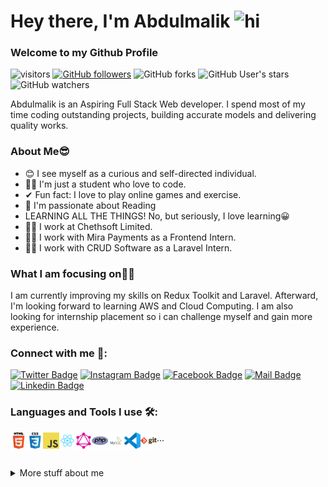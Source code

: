 # Hey there, I'm Abdulmalik <img src="https://user-images.githubusercontent.com/1303154/88677602-1635ba80-d120-11ea-84d8-d263ba5fc3c0.gif" width="28px" alt="hi">
### Welcome to my Github Profile
![visitors](https://visitor-badge.laobi.icu/badge?page_id=devProMaleek.devProMaleek)
[![GitHub followers](https://img.shields.io/github/followers/devProMaleek.svg?style=social&label=Follow)](https://github.com/devProMaleek?tab=followers)
![GitHub forks](https://img.shields.io/github/forks/devProMaleek/devProMaleek?style=social)
![GitHub User's stars](https://img.shields.io/github/stars/devProMaleek?style=social)
![GitHub watchers](https://img.shields.io/github/watchers/devProMaleek/devProMaleek?style=social)


Abdulmalik is an Aspiring Full Stack Web developer. I spend most of my time coding outstanding projects, building accurate models and delivering quality works.

### About Me😎

- 😊 I see myself as a curious and self-directed individual.
- 👨‍🎓 I'm just a student who love to code.
- ✔ Fun fact: I love to play online games and exercise.
- 📖 I'm passionate about Reading
- LEARNING ALL THE THINGS! No, but seriously, I love learning😀
- 👨‍💻 I work at Chethsoft Limited.
- 👨‍💻 I work with Mira Payments as a Frontend Intern.
- 👨‍💻 I work with CRUD Software as a Laravel Intern.

### What I am focusing on👨‍💻
I am currently improving my skills on Redux Toolkit and Laravel. Afterward, I'm looking forward to learning AWS and Cloud Computing. I am also looking for internship placement so i can challenge myself and gain more experience.

### Connect with me 🔗:

[![Twitter Badge](https://img.shields.io/badge/-devpromaleek-1ca0f1?style=flat&labelColor=1ca0f1&logo=twitter&logoColor=white&link=https://twitter.com/devpromaleek)](https://twitter.com/devpromaleek)
[![Instagram Badge](https://img.shields.io/badge/-devpromaleek-e84393?style=flat&labelColor=e84393&logo=instagram&logoColor=white)](https://instagram.com/devpromaleek)
[![Facebook Badge](https://img.shields.io/badge/-Adebayo-0e76a8?style=flat&labelColor=blue&logo=facebook&logoColor=white)](https://facebook.com/adebayo.adeola.99)
[![Mail Badge](https://img.shields.io/badge/-milikiadbay-c0392b?style=flat&labelColor=c0392b&logo=gmail&logoColor=white)](mailto:milikiadbay@gmail.com)
[![Linkedin Badge](https://img.shields.io/badge/-Abdulmalik-0e76a8?style=flat&labelColor=0e76a8&logo=linkedin&logoColor=white)](https://www.linkedin.com/in/abdulmalik-adebayo-3a0608191)

### Languages and Tools I use 🛠️:
<img align="left" alt="HTML5" width="26px" src="https://raw.githubusercontent.com/github/explore/80688e429a7d4ef2fca1e82350fe8e3517d3494d/topics/html/html.png" />
<img align="left" alt="css3" width="26px" src="https://raw.githubusercontent.com/github/explore/80688e429a7d4ef2fca1e82350fe8e3517d3494d/topics/css/css.png" />
<img align="left" alt="JavaScript" width="26px" src="https://raw.githubusercontent.com/github/explore/80688e429a7d4ef2fca1e82350fe8e3517d3494d/topics/javascript/javascript.png" />
<img align="left" alt="React" width="26px" src="https://raw.githubusercontent.com/github/explore/80688e429a7d4ef2fca1e82350fe8e3517d3494d/topics/react/react.png" />
<img align="left" alt="GraphQL" width="26px" src="https://raw.githubusercontent.com/github/explore/80688e429a7d4ef2fca1e82350fe8e3517d3494d/topics/graphql/graphql.png" />
<img align="left" alt="php" width="26px" src="https://raw.githubusercontent.com/github/explore/361e2821e2dea67711cde99c9c40ed357061cf27/topics/php/php.png" />
<img align="left" alt="MySQL" width="26px" src="https://raw.githubusercontent.com/github/explore/80688e429a7d4ef2fca1e82350fe8e3517d3494d/topics/mysql/mysql.png" />
<img align="left" alt="Visual Studio Code" width="26px" src="https://raw.githubusercontent.com/github/explore/80688e429a7d4ef2fca1e82350fe8e3517d3494d/topics/visual-studio-code/visual-studio-code.png" />
<img align="left" alt="Git" width="26px" src="https://raw.githubusercontent.com/github/explore/80688e429a7d4ef2fca1e82350fe8e3517d3494d/topics/git/git.png" />...

#
<details>
<summary>
More stuff about me
</summary>

### GitHub Stats
 
 <a href="https://github.com/anuraghazra/github-readme-stats">
  <img align="left" src="https://github-readme-stats.vercel.app/api?username=devProMaleek&show_icons=true&theme=tokyonight" />
</a><br><br>
<a href="https://github.com/anuraghazra/convoychat">
  <img align="right" src="https://github-readme-stats.vercel.app/api/top-langs/?username=devProMaleek&theme=tokyonight" />
</a><br><br>
<a href="https://github.com/anuraghazra/github-readme-stats">
  <img align="left" src="https://github-readme-stats.vercel.app/api/wakatime?username= @devProMaleek" />
</a>

